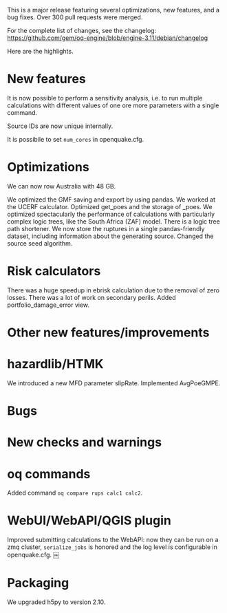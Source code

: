 This is a major release featuring several optimizations, new features,
and a bug fixes. Over 300 pull requests were merged.

For the complete list of changes, see the changelog:
https://github.com/gem/oq-engine/blob/engine-3.11/debian/changelog

Here are the highlights.

# New features

It is now possible to perform a sensitivity analysis, i.e. to run multiple
calculations with different values of one ore more parameters with a single
command.

Source IDs are now unique internally.

It is possibile to set `num_cores` in openquake.cfg.

# Optimizations

We can now row Australia with 48 GB.

We optimized the GMF saving and export by using pandas.
We worked at the UCERF calculator.
Optimized get_poes and the storage of _poes.
We optimized spectacularly the performance of calculations with particularly
complex logic trees, like the South Africa (ZAF) model.
There is a logic tree path shortener.
We now store the ruptures in a single pandas-friendly dataset, including
information about the generating source.
Changed the source seed algorithm.

# Risk calculators

There was a huge speedup in ebrisk calculation due to the removal of
zero losses.
There was a lot of work on secondary perils.
Added portfolio_damage_error view.

# Other new features/improvements

# hazardlib/HTMK

We introduced a new MFD parameter slipRate.
Implemented AvgPoeGMPE.

# Bugs

# New checks and warnings

# oq commands

Added command `oq compare rups calc1 calc2`.

# WebUI/WebAPI/QGIS plugin

Improved submitting calculations to the WebAPI: now they can be run on a zmq
cluster, `serialize_jobs` is honored and the log level is configurable in
openquake.cfg.
￼
# Packaging

We upgraded h5py to version 2.10.
